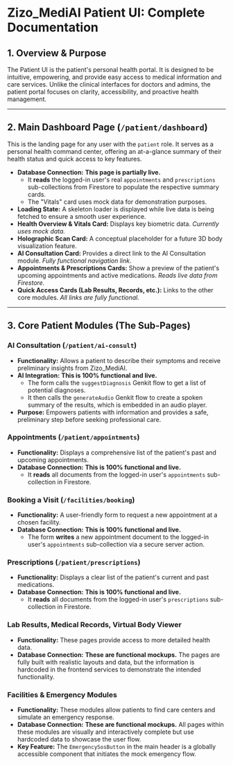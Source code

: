 # Zizo_MediAI Patient UI: Complete Documentation

## 1. Overview & Purpose

The Patient UI is the patient's personal health portal. It is designed to be intuitive, empowering, and provide easy access to medical information and care services. Unlike the clinical interfaces for doctors and admins, the patient portal focuses on clarity, accessibility, and proactive health management.

---

## 2. Main Dashboard Page (`/patient/dashboard`)

This is the landing page for any user with the `patient` role. It serves as a personal health command center, offering an at-a-glance summary of their health status and quick access to key features.

-   **Database Connection:** **This page is partially live.**
    -   It **reads** the logged-in user's real `appointments` and `prescriptions` sub-collections from Firestore to populate the respective summary cards.
    -   The "Vitals" card uses mock data for demonstration purposes.
-   **Loading State:** A skeleton loader is displayed while live data is being fetched to ensure a smooth user experience.
-   **Health Overview & Vitals Card:** Displays key biometric data. *Currently uses mock data.*
-   **Holographic Scan Card:** A conceptual placeholder for a future 3D body visualization feature.
-   **AI Consultation Card:** Provides a direct link to the AI Consultation module. *Fully functional navigation link.*
-   **Appointments & Prescriptions Cards:** Show a preview of the patient's upcoming appointments and active medications. *Reads live data from Firestore.*
-   **Quick Access Cards (Lab Results, Records, etc.):** Links to the other core modules. *All links are fully functional.*

---

## 3. Core Patient Modules (The Sub-Pages)

### AI Consultation (`/patient/ai-consult`)

-   **Functionality:** Allows a patient to describe their symptoms and receive preliminary insights from Zizo_MediAI.
-   **AI Integration:** **This is 100% functional and live.**
    -   The form calls the `suggestDiagnosis` Genkit flow to get a list of potential diagnoses.
    -   It then calls the `generateAudio` Genkit flow to create a spoken summary of the results, which is embedded in an audio player.
-   **Purpose:** Empowers patients with information and provides a safe, preliminary step before seeking professional care.

### Appointments (`/patient/appointments`)

-   **Functionality:** Displays a comprehensive list of the patient's past and upcoming appointments.
-   **Database Connection:** **This is 100% functional and live.**
    -   It **reads** all documents from the logged-in user's `appointments` sub-collection in Firestore.

### Booking a Visit (`/facilities/booking`)

-   **Functionality:** A user-friendly form to request a new appointment at a chosen facility.
-   **Database Connection:** **This is 100% functional and live.**
    -   The form **writes** a new appointment document to the logged-in user's `appointments` sub-collection via a secure server action.

### Prescriptions (`/patient/prescriptions`)

-   **Functionality:** Displays a clear list of the patient's current and past medications.
-   **Database Connection:** **This is 100% functional and live.**
    -   It **reads** all documents from the logged-in user's `prescriptions` sub-collection in Firestore.

### Lab Results, Medical Records, Virtual Body Viewer

-   **Functionality:** These pages provide access to more detailed health data.
-   **Database Connection:** **These are functional mockups.** The pages are fully built with realistic layouts and data, but the information is hardcoded in the frontend services to demonstrate the intended functionality.

### Facilities & Emergency Modules

-   **Functionality:** These modules allow patients to find care centers and simulate an emergency response.
-   **Database Connection:** **These are functional mockups.** All pages within these modules are visually and interactively complete but use hardcoded data to showcase the user flow.
-   **Key Feature:** The `EmergencySosButton` in the main header is a globally accessible component that initiates the mock emergency flow.
